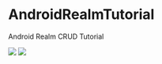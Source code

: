# AndroidRealmTutorial
Android Realm CRUD Tutorial

<img src="https://github.com/hackstarsj/AndroidRealmTutorial/raw/master/screenshot1.png">
<img src="https://github.com/hackstarsj/AndroidRealmTutorial/raw/master/screenshot2.png">
